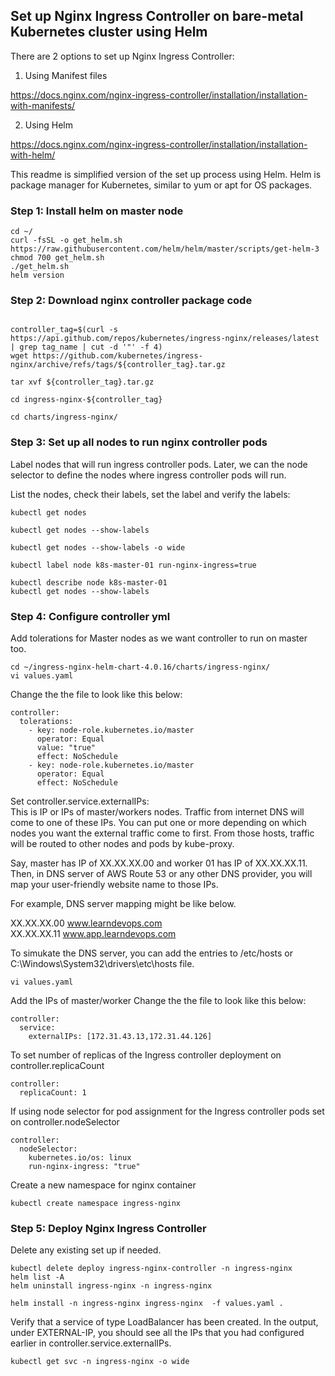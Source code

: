 
## Set up Nginx Ingress Controller on bare-metal Kubernetes cluster using Helm 

There are 2 options to set up Nginx Ingress Controller:
1. Using Manifest files

https://docs.nginx.com/nginx-ingress-controller/installation/installation-with-manifests/


2. Using Helm

https://docs.nginx.com/nginx-ingress-controller/installation/installation-with-helm/

This readme is simplified version of the set up process using Helm. Helm is package manager for Kubernetes, similar to yum or apt for OS packages.

### Step 1: Install helm on master node

```console
cd ~/
curl -fsSL -o get_helm.sh https://raw.githubusercontent.com/helm/helm/master/scripts/get-helm-3
chmod 700 get_helm.sh
./get_helm.sh
helm version
```

### Step 2: Download nginx controller package code

```console

controller_tag=$(curl -s https://api.github.com/repos/kubernetes/ingress-nginx/releases/latest | grep tag_name | cut -d '"' -f 4)
wget https://github.com/kubernetes/ingress-nginx/archive/refs/tags/${controller_tag}.tar.gz

tar xvf ${controller_tag}.tar.gz

cd ingress-nginx-${controller_tag}

cd charts/ingress-nginx/
```

### Step 3: Set up all nodes to run nginx controller pods

Label nodes that will run ingress controller pods. Later, we can the node selector to define the nodes where ingress controller pods will run.

List the nodes, check their labels, set the label and verify the labels:

```console
kubectl get nodes

kubectl get nodes --show-labels

kubectl get nodes --show-labels -o wide

kubectl label node k8s-master-01 run-nginx-ingress=true

kubectl describe node k8s-master-01
kubectl get nodes --show-labels
```

### Step 4: Configure controller yml

Add tolerations for Master nodes as we want controller to run on master too.

```console
cd ~/ingress-nginx-helm-chart-4.0.16/charts/ingress-nginx/
vi values.yaml
```

Change the the file to look like this below:

```
controller:
  tolerations:
    - key: node-role.kubernetes.io/master
      operator: Equal
      value: "true"
      effect: NoSchedule
    - key: node-role.kubernetes.io/master
      operator: Equal
      effect: NoSchedule
```

Set controller.service.externalIPs:\
This is IP or IPs of master/workers nodes. Traffic from internet DNS will come to one of these IPs. You can put one or more depending on which nodes you want the external traffic come to first. From those hosts, traffic will be routed to other nodes and pods by kube-proxy. 

Say, master has IP of XX.XX.XX.00 and worker 01 has IP of XX.XX.XX.11. Then, in DNS server of AWS Route 53 or any other DNS provider, you will map your user-friendly website name to those IPs.

For example, DNS server mapping might be like below.

XX.XX.XX.00 www.learndevops.com \
XX.XX.XX.11 www.app.learndevops.com

To simukate the DNS server, you can add the entries to /etc/hosts or C:\Windows\System32\drivers\etc\hosts file.

```console
vi values.yaml
```

Add the IPs of master/worker Change the the file to look like this below:

```
controller:
  service:
    externalIPs: [172.31.43.13,172.31.44.126]
```

To set number of replicas of the Ingress controller deployment on controller.replicaCount

```
controller:
  replicaCount: 1
```

If using node selector for pod assignment for the Ingress controller pods set on controller.nodeSelector
```
controller:
  nodeSelector:
    kubernetes.io/os: linux
    run-nginx-ingress: "true"
```

Create a new namespace for nginx container
```console
kubectl create namespace ingress-nginx
```

### Step 5: Deploy Nginx Ingress Controller

Delete any existing set up if needed.
```
kubectl delete deploy ingress-nginx-controller -n ingress-nginx
helm list -A
helm uninstall ingress-nginx -n ingress-nginx
```

```console
helm install -n ingress-nginx ingress-nginx  -f values.yaml .
```

Verify that a service of type LoadBalancer has been created. In the output, under EXTERNAL-IP, you should see all the IPs that you had configured earlier in controller.service.externalIPs.

```console
kubectl get svc -n ingress-nginx -o wide
```
